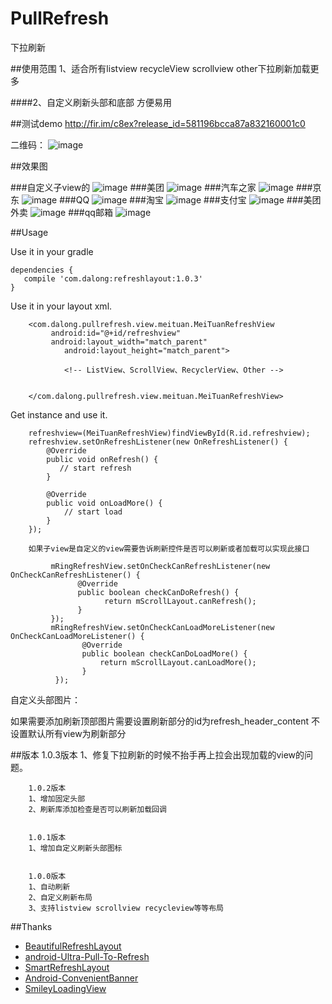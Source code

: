 # PullRefresh
下拉刷新

##使用范围
1、适合所有listview recycleView scrollview other下拉刷新加载更多

####2、自定义刷新头部和底部 方便易用

##测试demo
http://fir.im/c8ex?release_id=581196bcca87a832160001c0

二维码：
![image](https://github.com/dalong982242260/PullRefresh/blob/master/img/refresh.png?raw=true)


##效果图

###自定义子view的
![image](https://github.com/dalong982242260/PullRefresh/blob/master/img/pullRefresh.gif?raw=true)
###美团
![image](https://github.com/dalong982242260/PullRefresh/blob/master/img/meituan.gif?raw=true)
###汽车之家
![image](https://github.com/dalong982242260/PullRefresh/blob/master/img/qichezhijia.gif?raw=true)
###京东
![image](https://github.com/dalong982242260/PullRefresh/blob/master/img/jd.gif?raw=true)
###QQ
![image](https://github.com/dalong982242260/PullRefresh/blob/master/img/qq.gif?raw=true)
###淘宝
![image](https://github.com/dalong982242260/PullRefresh/blob/master/img/taobao.gif?raw=true)
###支付宝
![image](https://github.com/dalong982242260/PullRefresh/blob/master/img/alipay.gif?raw=true)
###美团外卖
![image](https://github.com/dalong982242260/PullRefresh/blob/master/img/mtwm.gif?raw=true)
###qq邮箱
![image](https://github.com/dalong982242260/PullRefresh/blob/master/img/qqmail.gif?raw=true)


##Usage

Use  it in your gradle

    dependencies {
       compile 'com.dalong:refreshlayout:1.0.3'
    }


Use it in your layout xml.

        <com.dalong.pullrefresh.view.meituan.MeiTuanRefreshView
             android:id="@+id/refreshview"
             android:layout_width="match_parent"
                android:layout_height="match_parent">
            
                <!-- ListView、ScrollView、RecyclerView、Other -->
    
    
        </com.dalong.pullrefresh.view.meituan.MeiTuanRefreshView>

Get instance and use it.

        refreshview=(MeiTuanRefreshView)findViewById(R.id.refreshview);
        refreshview.setOnRefreshListener(new OnRefreshListener() {
            @Override
            public void onRefresh() {
               // start refresh
            }

            @Override
            public void onLoadMore() {
                // start load
            }
        });
        
        如果子view是自定义的view需要告诉刷新控件是否可以刷新或者加载可以实现此接口
        
             mRingRefreshView.setOnCheckCanRefreshListener(new OnCheckCanRefreshListener() {
                   @Override
                   public boolean checkCanDoRefresh() {
                         return mScrollLayout.canRefresh();
                   }     
             });
             mRingRefreshView.setOnCheckCanLoadMoreListener(new OnCheckCanLoadMoreListener() {
                    @Override
                    public boolean checkCanDoLoadMore() {
                        return mScrollLayout.canLoadMore();
                    }
              });

自定义头部图片：

如果需要添加刷新顶部图片需要设置刷新部分的id为refresh_header_content 不设置默认所有view为刷新部分



##版本 
        1.0.3版本
        1、修复下拉刷新的时候不抬手再上拉会出现加载的view的问题。

        1.0.2版本
        1、增加固定头部
        2、刷新库添加检查是否可以刷新加载回调
        
        
        1.0.1版本
        1、增加自定义刷新头部图标


        1.0.0版本
        1、自动刷新 
        2、自定义刷新布局
        3、支持listview scrollview recycleview等等布局


##Thanks
* [BeautifulRefreshLayout](https://github.com/android-cjj/BeautifulRefreshLayout)
* [android-Ultra-Pull-To-Refresh](https://github.com/liaohuqiu/android-Ultra-Pull-To-Refresh) 
* [SmartRefreshLayout]( https://github.com/RawnHwang/SmartRefreshLayout) 
* [Android-ConvenientBanner](https://github.com/saiwu-bigkoo/Android-ConvenientBanner) 
* [SmileyLoadingView](https://github.com/andyxialm/SmileyLoadingView) 

